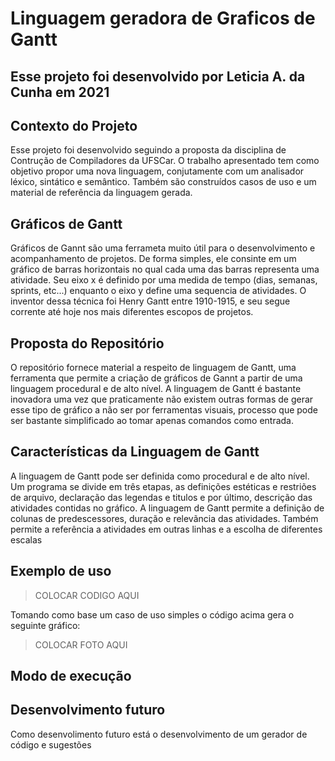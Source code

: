 # Linguagem geradora de Graficos de Gantt

## Esse projeto foi desenvolvido por Leticia A. da Cunha em 2021

## Contexto do Projeto
Esse projeto foi desenvolvido seguindo a proposta da disciplina de Contrução de Compiladores da UFSCar.
O trabalho apresentado tem como objetivo propor uma nova linguagem, conjutamente com um analisador léxico, sintático e semântico. Também são construídos casos de uso e um material de referência da linguagem gerada.

## Gráficos de Gantt 
Gráficos de Gannt são uma ferrameta muito útil para o desenvolvimento e acompanhamento de projetos. De forma simples, ele consinte em um gráfico de barras horizontais no qual cada uma das barras representa uma atividade. Seu eixo x é definido por uma medida de tempo (dias, semanas, sprints, etc...) enquanto o eixo y define uma sequencia de atividades. O inventor dessa técnica foi Henry Gantt entre 1910-1915, e seu segue corrente até hoje nos mais diferentes escopos de projetos.

## Proposta do Repositório
O repositório fornece material a respeito de linguagem de Gantt, uma ferramenta que permite a criação de gráficos de Gannt a partir de uma linguagem procedural e de alto nível. A linguagem de Gantt é bastante inovadora uma vez que praticamente não existem outras formas de gerar esse tipo de gráfico a não ser por ferramentas visuais, processo que pode ser bastante simplificado ao tomar apenas comandos como entrada.

## Características da Linguagem de Gantt
A linguagem de Gantt pode ser definida como procedural e de alto nível. Um programa se divide em três etapas, as definições estéticas e restriões de arquivo, declaração das legendas e titulos e por último, descrição das atividades contidas no gráfico.
A linguagem de Gantt permite a definição de colunas de predescessores, duração e relevãncia das atividades. Também permite a referência a atividades em outras linhas e a escolha de diferentes escalas 

## Exemplo de uso 

> COLOCAR CODIGO AQUI
 
Tomando como base um caso de uso simples o código acima gera o seguinte gráfico:

> COLOCAR FOTO AQUI

## Modo de execução

## Desenvolvimento futuro
Como desenvolimento futuro está o desenvolvimento de um gerador de código e sugestões
